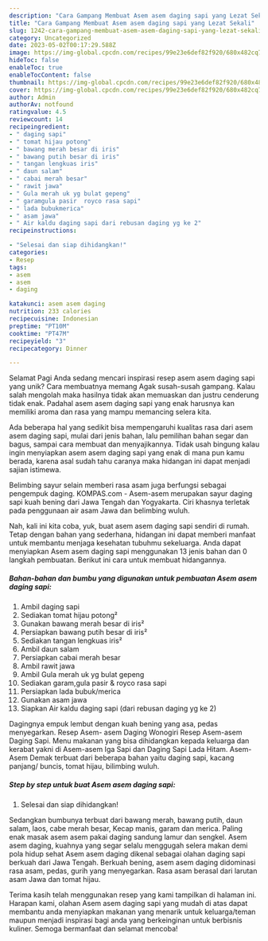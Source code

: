 ```yaml
---
description: "Cara Gampang Membuat Asem asem daging sapi yang Lezat Sekali"
title: "Cara Gampang Membuat Asem asem daging sapi yang Lezat Sekali"
slug: 1242-cara-gampang-membuat-asem-asem-daging-sapi-yang-lezat-sekali
category: Uncategorized
date: 2023-05-02T00:17:29.588Z
image: https://img-global.cpcdn.com/recipes/99e23e6def82f920/680x482cq70/asem-asem-daging-sapi-foto-resep-utama.jpg
hideToc: false
enableToc: true
enableTocContent: false
thumbnail: https://img-global.cpcdn.com/recipes/99e23e6def82f920/680x482cq70/asem-asem-daging-sapi-foto-resep-utama.jpg
cover: https://img-global.cpcdn.com/recipes/99e23e6def82f920/680x482cq70/asem-asem-daging-sapi-foto-resep-utama.jpg
author: Admin
authorAv: notfound
ratingvalue: 4.5
reviewcount: 14
recipeingredient:
- " daging sapi"
- " tomat hijau potong"
- " bawang merah besar di iris"
- " bawang putih besar di iris"
- " tangan lengkuas iris"
- " daun salam"
- " cabai merah besar"
- " rawit jawa"
- " Gula merah uk yg bulat gepeng"
- " garamgula pasir  royco rasa sapi"
- " lada bubukmerica"
- " asam jawa"
- " Air kaldu daging sapi dari rebusan daging yg ke 2"
recipeinstructions:

- "Selesai dan siap dihidangkan!"
categories:
- Resep
tags:
- asem
- asem
- daging

katakunci: asem asem daging 
nutrition: 233 calories
recipecuisine: Indonesian
preptime: "PT10M"
cooktime: "PT47M"
recipeyield: "3"
recipecategory: Dinner

---
```



Selamat Pagi Anda sedang mencari inspirasi resep asem asem daging sapi yang unik? Cara membuatnya memang Agak susah-susah gampang. Kalau salah mengolah maka hasilnya tidak akan memuaskan dan justru cenderung tidak enak. Padahal asem asem daging sapi yang enak harusnya kan memiliki aroma dan rasa yang mampu memancing selera kita.


Ada beberapa hal yang sedikit bisa mempengaruhi kualitas rasa dari asem asem daging sapi, mulai dari jenis bahan, lalu pemilihan bahan segar dan bagus, sampai cara membuat dan menyajikannya. Tidak usah bingung kalau ingin menyiapkan asem asem daging sapi yang enak di mana pun kamu berada, karena asal sudah tahu caranya maka hidangan ini dapat menjadi sajian istimewa.

Belimbing sayur selain memberi rasa asam juga berfungsi sebagai pengempuk daging. KOMPAS.com - Asem-asem merupakan sayur daging sapi kuah bening dari Jawa Tengah dan Yogyakarta. Ciri khasnya terletak pada penggunaan air asam Jawa dan belimbing wuluh.


Nah, kali ini kita coba, yuk, buat asem asem daging sapi sendiri di rumah. Tetap dengan bahan yang sederhana, hidangan ini dapat memberi manfaat untuk membantu menjaga kesehatan tubuhmu sekeluarga. Anda dapat menyiapkan Asem asem daging sapi menggunakan 13 jenis bahan dan 0 langkah pembuatan. Berikut ini cara untuk membuat hidangannya.

<!--inarticleads1-->

##### Bahan-bahan dan bumbu yang digunakan untuk pembuatan Asem asem daging sapi:

1. Ambil  daging sapi
1. Sediakan  tomat hijau potong²
1. Gunakan  bawang merah besar di iris²
1. Persiapkan  bawang putih besar di iris²
1. Sediakan  tangan lengkuas iris²
1. Ambil  daun salam
1. Persiapkan  cabai merah besar
1. Ambil  rawit jawa
1. Ambil  Gula merah uk yg bulat gepeng
1. Sediakan  garam,gula pasir &amp; royco rasa sapi
1. Persiapkan  lada bubuk/merica
1. Gunakan  asam jawa
1. Siapkan  Air kaldu daging sapi (dari rebusan daging yg ke 2)


Dagingnya empuk lembut dengan kuah bening yang asa, pedas menyegarkan. Resep Asem- asem Daging Wonogiri Resep Asem-asem Daging Sapi. Menu makanan yang bisa dihidangkan kepada keluarga dan kerabat yakni di Asem-asem Iga Sapi dan Daging Sapi Lada Hitam. Asem-Asem Demak terbuat dari beberapa bahan yaitu daging sapi, kacang panjang/ buncis, tomat hijau, bilimbing wuluh. 

<!--inarticleads2-->

##### Step by step untuk buat Asem asem daging sapi:


1. Selesai dan siap dihidangkan!

Sedangkan bumbunya terbuat dari bawang merah, bawang putih, daun salam, laos, cabe merah besar, Kecap manis, garam dan merica. Paling enak masak asem asem pakai daging sandung lamur dan sengkel. Asem asem daging, kuahnya yang segar selalu menggugah selera makan demi pola hidup sehat Asem asem daging dikenal sebagai olahan daging sapi berkuah dari Jawa Tengah. Berkuah bening, asem asem daging didominasi rasa asam, pedas, gurih yang menyegarkan. Rasa asam berasal dari larutan asam Jawa dan tomat hijau. 

Terima kasih telah menggunakan resep yang kami tampilkan di halaman ini. Harapan kami, olahan Asem asem daging sapi yang mudah di atas dapat membantu anda menyiapkan makanan yang menarik untuk keluarga/teman maupun menjadi inspirasi bagi anda yang berkeinginan untuk berbisnis kuliner. Semoga bermanfaat dan selamat mencoba!
